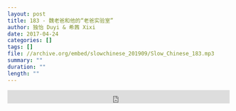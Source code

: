 ```yaml
---
layout: post
title: 183 - 魏老爸和他的“老爸实验室”
author: 独怡 Duyi & 希茜 Xixi
date: 2017-04-24
categories: []
tags: []
file: //archive.org/embed/slowchinese_201909/Slow_Chinese_183.mp3
summary: ""
duration: ""
length: ""
---
```


<iframe src="https://archive.org/embed/slowchinese_201909/Slow_Chinese_183.mp3" width="500" height="30" frameborder="0" webkitallowfullscreen="true" mozallowfullscreen="true" allowfullscreen></iframe>
